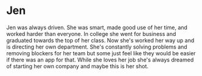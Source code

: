 # Jen

Jen was always driven. She was smart, made good use of her time, and worked harder than everyone. In college she went for business and graduated towards the top of her class. Now she's worked her way up and is directing her own department. She's constantly solving problems and removing blockers for her team but some just feel like they would be easier if there was an app for that. While she loves her job she's always dreamed of starting her own company and maybe this is her shot.

